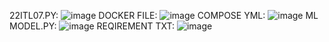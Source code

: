 22ITL07.PY:
![image](https://github.com/user-attachments/assets/6c5532cb-f57f-4728-85ed-a5e55233e876)
DOCKER FILE:
![image](https://github.com/user-attachments/assets/1dca932a-a944-40bd-87d4-fdb18f0eacbe)
COMPOSE YML:
![image](https://github.com/user-attachments/assets/ddfe17f2-f96d-4be8-afae-075d8d116245)
ML MODEL.PY:
![image](https://github.com/user-attachments/assets/371133f2-99e0-4026-8267-eff1277f2bd3)
REQIREMENT TXT:
![image](https://github.com/user-attachments/assets/dbcaee57-446c-4261-a172-6615b50770af)
